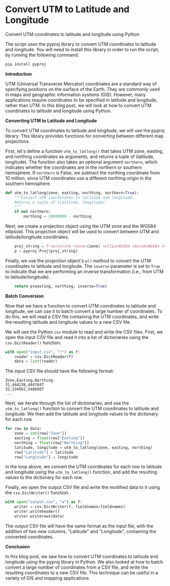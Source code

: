 # Convert UTM to Latitude and Longitude
Convert UTM coordinates to latitude and longitude using Python

The script uses the pyproj library to convert UTM coordinates to latitude and longitude. You will need to install this library in order to run the script, by running the following command:

```python
pip install pyproj
```

**Introduction**

UTM (Universal Transverse Mercator) coordinates are a standard way of specifying positions on the surface of the Earth. They are commonly used in maps and geographic information systems (GIS). However, many applications require coordinates to be specified in latitude and longitude, rather than UTM. In this blog post, we will look at how to convert UTM coordinates to latitude and longitude using Python.

**Converting UTM to Latitude and Longitude**

To convert UTM coordinates to latitude and longitude, we will use the pyproj library. This library provides functions for converting between different map projections.

First, let's define a function `utm_to_latlong()` that takes UTM zone, easting, and northing coordinates as arguments, and returns a tuple of (latitude, longitude). The function also takes an optional argument `northern`, which indicates whether the coordinates are in the northern or southern hemisphere. If `northern` is False, we subtract the northing coordinate from 10 million, since UTM coordinates use a different northing origin in the southern hemisphere.

```python
def utm_to_latlong(zone, easting, northing, northern=True):
    """Convert UTM coordinates to latitude and longitude.
    Returns a tuple of (latitude, longitude).
    """
    if not northern:
        northing = 10000000 - northing
```
Next, we create a projection object using the UTM zone and the WGS84 ellipsoid. This projection object will be used to convert between UTM and latitude/longitude coordinates.

```python
    proj_string = f"+proj=utm +zone={zone} +ellps=WGS84 +datum=WGS84 +units=m +no_defs"
    p = pyproj.Proj(proj_string)
```
Finally, we use the projection object's `p()` method to convert the UTM coordinates to latitude and longitude. The `inverse` parameter is set to `True` to indicate that we are performing an inverse transformation (i.e., from UTM to latitude/longitude).

```python
    return p(easting, northing, inverse=True)
```
**Batch Conversion**

Now that we have a function to convert UTM coordinates to latitude and longitude, we can use it to batch convert a large number of coordinates. To do this, we will read a CSV file containing the UTM coordinates, and write the resulting latitude and longitude values to a new CSV file.

We will use the Python `csv` module to read and write the CSV files. First, we open the input CSV file and read it into a list of dictionaries using the `csv.DictReader()` function.

```python
with open("input.csv", "r") as f:
    reader = csv.DictReader(f)
    data = list(reader)
```
The input CSV file should have the following format:

```
Zone,Easting,Northing
31,444238,4447647
32,234562,5466987
...
```
Next, we iterate through the list of dictionaries, and use the `utm_to_latlong()` function to convert the UTM coordinates to latitude and longitude. We then add the latitude and longitude values to the dictionary for each row.
```python
for row in data:
    zone = int(row["Zone"])
    easting = float(row["Easting"])
    northing = float(row["Northing"])
    latitude, longitude = utm_to_latlong(zone, easting, northing)
    row["Latitude"] = latitude
    row["Longitude"] = longitude
```
in the loop above, we convert the UTM coordinates for each row to latitude and longitude using the `utm_to_latlong()` function, and add the resulting values to the dictionary for each row.

Finally, we open the output CSV file and write the modified data to it using the `csv.DictWriter()` function.

```python
with open("output.csv", "w") as f:
    writer = csv.DictWriter(f, fieldnames=fieldnames)
    writer.writeheader()
    writer.writerows(data)
```

The output CSV file will have the same format as the input file, with the addition of two new columns, "Latitude" and "Longitude", containing the converted coordinates.

**Conclusion**

In this blog post, we saw how to convert UTM coordinates to latitude and longitude using the pyproj library in Python. We also looked at how to batch convert a large number of coordinates from a CSV file, and write the resulting coordinates to a new CSV file. This technique can be useful in a variety of GIS and mapping applications.
